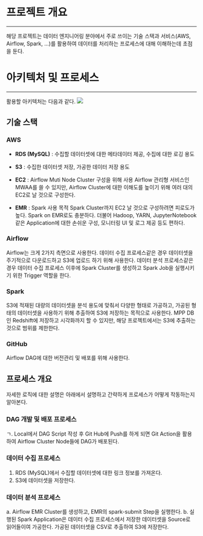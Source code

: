 # 프로젝트 개요

---

해당 프로젝트는 데이터 엔지니어링 분야에서 주로 쓰이는 기술 스택과 서비스(AWS, Airflow, Spark, ...)를 활용하여 데이터를 처리하는 프로세스에 대해 이해하는데 초점을 둔다.
<br/>

# 아키텍처 및 프로세스

---

활용할 아키텍처는 다음과 같다.
![](https://velog.velcdn.com/images/jskim/post/a80a06bb-b55c-4664-a62b-355978be3e0c/image.png)

## 기술 스택

### AWS

- **RDS (MySQL)** : 수집할 데이터셋에 대한 메타데이터 제공, 수집에 대한 로깅 용도

- **S3** : 수집한 데이터셋 저장, 가공한 데이터 저장 용도

- **EC2** : Airflow Muti Node Cluster 구성을 위해 사용
  Airflow 관리형 서비스인 MWAA를 쓸 수 있지만, Airflow Cluster에 대한 이해도를 높이기 위해 여러 대의 EC2로 날 것으로 구성한다.

- **EMR** : Spark 사용 목적
  Spark Cluster까지 EC2 날 것으로 구성하려면 피로도가 높다. Spark on EMR로도 충분하다. 더불어 Hadoop, YARN, JupyterNotebook 같은 Application에 대한 손쉬운 구성, 모니터링 UI 및 로그 제공 등도 편하다.

### Airflow

Airflow는 크게 2가지 측면으로 사용한다.
데이터 수집 프로세스같은 경우 데이터셋을 주기적으로 다운로드하고 S3에 업로드 하기 위해 사용한다.
데이터 분석 프로세스같은 경우 데이터 수집 프로세스 이후에 Spark Cluster를 생성하고 Spark Job을 실행시키기 위한 Trigger 역할을 한다.

### Spark

S3에 적재된 대량의 데이터셋을 분석 용도에 맞춰서 다양한 형태로 가공하고, 가공된 형태의 데이터셋을 사용하기 위해 추출하여 S3에 저장하는 목적으로 사용한다. MPP DB인 Redshift에 저장하고 시각화까지 할 수 있지만, 해당 프로젝트에서는 S3에 추출하는 것으로 범위를 제한한다.

### GitHub

Airflow DAG에 대한 버전관리 및 배포를 위해 사용한다.
<br/>

## 프로세스 개요

자세한 로직에 대한 설명은 아래에서 설명하고 간략하게 프로세스가 어떻게 작동하는지 알아본다.

### DAG 개발 및 배포 프로세스

ㄱ. Local에서 DAG Script 작성 후 Git Hub에 Push를 하게 되면 Git Action을 활용하여 Airflow Cluster Node들에 DAG가 배포된다.

### 데이터 수집 프로세스

1. RDS (MySQL)에서 수집할 데이터셋에 대한 링크 정보를 가져온다.
2. S3에 데이터셋을 저장한다.

### 데이터 분석 프로세스

a. Airflow EMR Cluster를 생성하고, EMR의 spark-submit Step을 실행한다.
b. 실행된 Spark Application은 데이터 수집 프로세스에서 저장한 데이터셋을 Source로 읽어들이여 가공한다. 가공된 데이터셋을 CSV로 추출하여 S3에 저장한다.
